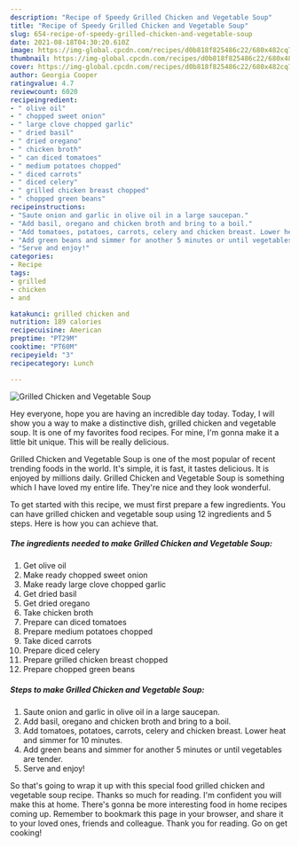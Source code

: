 ```yaml
---
description: "Recipe of Speedy Grilled Chicken and Vegetable Soup"
title: "Recipe of Speedy Grilled Chicken and Vegetable Soup"
slug: 654-recipe-of-speedy-grilled-chicken-and-vegetable-soup
date: 2021-08-18T04:30:20.610Z
image: https://img-global.cpcdn.com/recipes/d0b818f825486c22/680x482cq70/grilled-chicken-and-vegetable-soup-recipe-main-photo.jpg
thumbnail: https://img-global.cpcdn.com/recipes/d0b818f825486c22/680x482cq70/grilled-chicken-and-vegetable-soup-recipe-main-photo.jpg
cover: https://img-global.cpcdn.com/recipes/d0b818f825486c22/680x482cq70/grilled-chicken-and-vegetable-soup-recipe-main-photo.jpg
author: Georgia Cooper
ratingvalue: 4.7
reviewcount: 6020
recipeingredient:
- " olive oil"
- " chopped sweet onion"
- " large clove chopped garlic"
- " dried basil"
- " dried oregano"
- " chicken broth"
- " can diced tomatoes"
- " medium potatoes chopped"
- " diced carrots"
- " diced celery"
- " grilled chicken breast chopped"
- " chopped green beans"
recipeinstructions:
- "Saute onion and garlic in olive oil in a large saucepan."
- "Add basil, oregano and chicken broth and bring to a boil."
- "Add tomatoes, potatoes, carrots, celery and chicken breast. Lower heat and simmer for 10 minutes."
- "Add green beans and simmer for another 5 minutes or until vegetables are tender."
- "Serve and enjoy!"
categories:
- Recipe
tags:
- grilled
- chicken
- and

katakunci: grilled chicken and 
nutrition: 189 calories
recipecuisine: American
preptime: "PT29M"
cooktime: "PT60M"
recipeyield: "3"
recipecategory: Lunch

---
```



![Grilled Chicken and Vegetable Soup](https://img-global.cpcdn.com/recipes/d0b818f825486c22/680x482cq70/grilled-chicken-and-vegetable-soup-recipe-main-photo.jpg)

Hey everyone, hope you are having an incredible day today. Today, I will show you a way to make a distinctive dish, grilled chicken and vegetable soup. It is one of my favorites food recipes. For mine, I'm gonna make it a little bit unique. This will be really delicious.



Grilled Chicken and Vegetable Soup is one of the most popular of recent trending foods in the world. It's simple, it is fast, it tastes delicious. It is enjoyed by millions daily. Grilled Chicken and Vegetable Soup is something which I have loved my entire life. They're nice and they look wonderful.


To get started with this recipe, we must first prepare a few ingredients. You can have grilled chicken and vegetable soup using 12 ingredients and 5 steps. Here is how you can achieve that.

<!--inarticleads1-->

##### The ingredients needed to make Grilled Chicken and Vegetable Soup:

1. Get  olive oil
1. Make ready  chopped sweet onion
1. Make ready  large clove chopped garlic
1. Get  dried basil
1. Get  dried oregano
1. Take  chicken broth
1. Prepare  can diced tomatoes
1. Prepare  medium potatoes chopped
1. Take  diced carrots
1. Prepare  diced celery
1. Prepare  grilled chicken breast chopped
1. Prepare  chopped green beans




<!--inarticleads2-->

##### Steps to make Grilled Chicken and Vegetable Soup:

1. Saute onion and garlic in olive oil in a large saucepan.
1. Add basil, oregano and chicken broth and bring to a boil.
1. Add tomatoes, potatoes, carrots, celery and chicken breast. Lower heat and simmer for 10 minutes.
1. Add green beans and simmer for another 5 minutes or until vegetables are tender.
1. Serve and enjoy!




So that's going to wrap it up with this special food grilled chicken and vegetable soup recipe. Thanks so much for reading. I'm confident you will make this at home. There's gonna be more interesting food in home recipes coming up. Remember to bookmark this page in your browser, and share it to your loved ones, friends and colleague. Thank you for reading. Go on get cooking!
